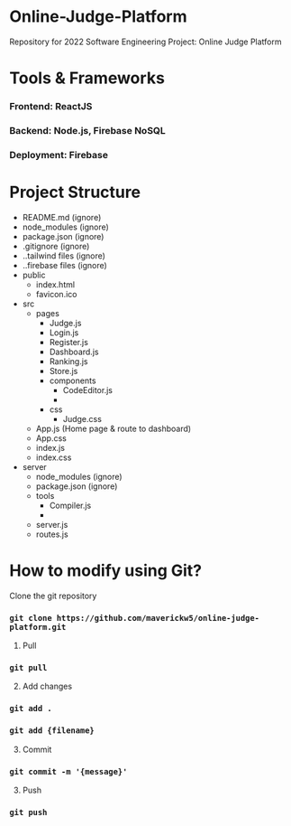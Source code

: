 # Online-Judge-Platform
Repository for 2022 Software Engineering Project: Online Judge Platform

# Tools & Frameworks

### Frontend: ReactJS

### Backend: Node.js, Firebase NoSQL

### Deployment: Firebase

# Project Structure

- README.md (ignore)
- node_modules (ignore)
- package.json (ignore)
- .gitignore (ignore)
- ..tailwind files (ignore)
- ..firebase files (ignore)
- public
    - index.html
    - favicon.ico
- src
    - pages
        - Judge.js
        - Login.js
        - Register.js
        - Dashboard.js
        - Ranking.js
        - Store.js
        - components
            - CodeEditor.js
            - 
        - css
            - Judge.css
    - App.js (Home page & route to dashboard)
    - App.css
    - index.js
    - index.css
- server
    - node_modules (ignore)
    - package.json (ignore)
    - tools
        - Compiler.js
        - 
    - server.js
    - routes.js
    
# How to modify using Git?

Clone the git repository
### `git clone https://github.com/maverickw5/online-judge-platform.git`

1. Pull
### `git pull`
2. Add changes
### `git add .`
### `git add {filename}`
3. Commit
### `git commit -m '{message}'`
3. Push
### `git push`


